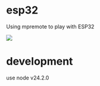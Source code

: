# esp32

Using mpremote to play with ESP32

![](https://github.com/quantrpeter/vscode-esp32/blob/master/screencapture/Screenshot%202025-08-13%20at%2011.05.07%E2%80%AFPM.png?raw=true)

# development

use node v24.2.0
